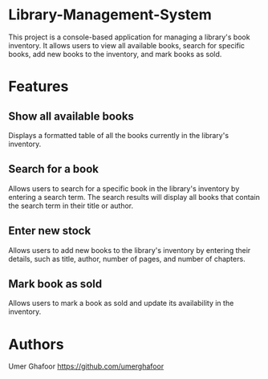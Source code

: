 # Library-Management-System
This project is a console-based application for managing a library's book inventory. It allows users to view all available books, search for specific books, add new books to the inventory, and mark books as sold.

# Features
## Show all available books
Displays a formatted table of all the books currently in the library's inventory.

## Search for a book
Allows users to search for a specific book in the library's inventory by entering a search term. The search results will display all books that contain the search term in their title or author.

## Enter new stock
Allows users to add new books to the library's inventory by entering their details, such as title, author, number of pages, and number of chapters.

## Mark book as sold
Allows users to mark a book as sold and update its availability in the inventory.

# Authors
Umer Ghafoor https://github.com/umerghafoor
